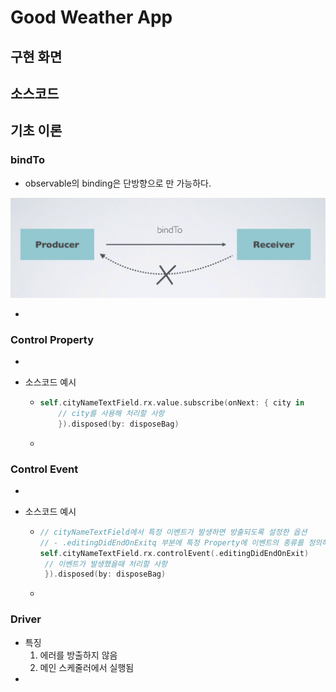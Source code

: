 # Good Weather App

## 구현 화면





## 소스코드





## 기초 이론 

### bindTo

- observable의 binding은 단방향으로 만 가능하다.

![BindTo_Operator](../image/BindTo_Operator.png)

- 

### Control Property 



- 

- 소스코드 예시

  - ```swift
    self.cityNameTextField.rx.value.subscribe(onNext: { city in
    	// city를 사용해 처리할 사항
    	}).disposed(by: disposeBag)
    ```

  - 

### Control Event



- 

- 소스코드 예시

  - ```swift
    // cityNameTextField에서 특정 이벤트가 발생하면 방출되도록 설정한 옵션
    // - .editingDidEndOnExitq 부분에 특정 Property에 이벤트의 종류를 정의해줌
    self.cityNameTextField.rx.controlEvent(.editingDidEndOnExit)
     // 이벤트가 발생했을때 처리할 사항
     }).disposed(by: disposeBag)
    ```

  - 



### Driver



- 특징
  1. 에러를 방출하지 않음
  2. 메인 스케줄러에서 실행됨
- 